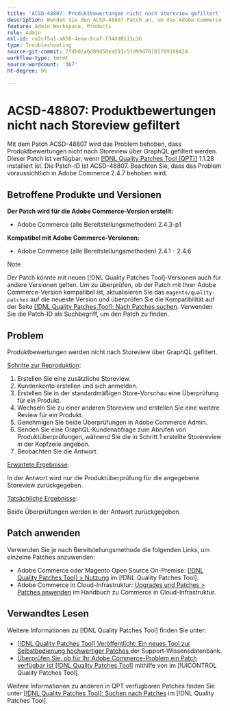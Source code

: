 ```yaml
---
title: 'ACSD-48807: Produktbewertungen nicht nach Storeview gefiltert'
description: Wenden Sie den ACSD-48807 Patch an, um das Adobe Commerce-Problem zu beheben, bei dem Produktbewertungen nicht nach Storeview über GraphQL gefiltert werden.
feature: Admin Workspace, Products
role: Admin
exl-id: ce2cf5a1-a650-4eaa-8caf-f34dd0111c36
type: Troubleshooting
source-git-commit: 7fdb02a6d89d50ea593c5fd99d78101f89198424
workflow-type: tm+mt
source-wordcount: '367'
ht-degree: 0%

---
```


# ACSD-48807: Produktbewertungen nicht nach Storeview gefiltert

Mit dem Patch ACSD-48807 wird das Problem behoben, dass Produktbewertungen nicht nach Storeview über GraphQL gefiltert werden. Dieser Patch ist verfügbar, wenn [[!DNL Quality Patches Tool (QPT)]](https://experienceleague.adobe.com/de/docs/commerce-operations/tools/quality-patches-tool/quality-patches-tool-to-self-serve-quality-patches) 1.1.28 installiert ist. Die Patch-ID ist ACSD-48807. Beachten Sie, dass das Problem voraussichtlich in Adobe Commerce 2.4.7 behoben wird.

## Betroffene Produkte und Versionen

**Der Patch wird für die Adobe Commerce-Version erstellt:**

* Adobe Commerce (alle Bereitstellungsmethoden) 2.4.3-p1

**Kompatibel mit Adobe Commerce-Versionen:**

* Adobe Commerce (alle Bereitstellungsmethoden) 2.4.1 - 2.4.6

>[!NOTE]
>
>Der Patch könnte mit neuen [!DNL Quality Patches Tool]-Versionen auch für andere Versionen gelten. Um zu überprüfen, ob der Patch mit Ihrer Adobe Commerce-Version kompatibel ist, aktualisieren Sie das `magento/quality-patches` auf die neueste Version und überprüfen Sie die Kompatibilität auf der Seite [[!DNL Quality Patches Tool]: Nach Patches suchen](https://experienceleague.adobe.com/tools/commerce-quality-patches/index.html?lang=de). Verwenden Sie die Patch-ID als Suchbegriff, um den Patch zu finden.

## Problem

Produktbewertungen werden nicht nach Storeview über GraphQL gefiltert.

<u>Schritte zur Reproduktion</u>:

1. Erstellen Sie eine zusätzliche Storeview.
1. Kundenkonto erstellen und sich anmelden.
1. Erstellen Sie in der standardmäßigen Store-Vorschau eine Überprüfung für ein Produkt.
1. Wechseln Sie zu einer anderen Storeview und erstellen Sie eine weitere Review für ein Produkt.
1. Genehmigen Sie beide Überprüfungen in Adobe Commerce Admin.
1. Senden Sie eine GraphQL-Kundenabfrage zum Abrufen von Produktüberprüfungen, während Sie die in Schritt 1 erstellte Storereview in der Kopfzeile angeben.
1. Beobachten Sie die Antwort.

<u>Erwartete Ergebnisse</u>:

In der Antwort wird nur die Produktüberprüfung für die angegebene Storeview zurückgegeben.

<u>Tatsächliche Ergebnisse</u>:

Beide Überprüfungen werden in der Antwort zurückgegeben.

## Patch anwenden

Verwenden Sie je nach Bereitstellungsmethode die folgenden Links, um einzelne Patches anzuwenden:

* Adobe Commerce oder Magento Open Source On-Premise: [[!DNL Quality Patches Tool] > Nutzung](/help/tools/quality-patches-tool/usage.md) im [!DNL Quality Patches Tool].
* Adobe Commerce in Cloud-Infrastruktur: [Upgrades und Patches > Patches anwenden](https://experienceleague.adobe.com/docs/commerce-cloud-service/user-guide/develop/upgrade/apply-patches.html?lang=de) im Handbuch zu Commerce in Cloud-Infrastruktur.

## Verwandtes Lesen

Weitere Informationen zu [!DNL Quality Patches Tool] finden Sie unter:

* [[!DNL Quality Patches Tool] Veröffentlicht: Ein neues Tool zur Selbstbedienung hochwertiger Patches ](https://experienceleague.adobe.com/de/docs/commerce-operations/tools/quality-patches-tool/quality-patches-tool-to-self-serve-quality-patches) der Support-Wissensdatenbank.
* [Überprüfen Sie, ob für Ihr Adobe Commerce-Problem ein Patch verfügbar ist [!DNL Quality Patches Tool]](/help/tools/quality-patches-tool/patches-available-in-qpt/check-patch-for-magento-issue-with-magento-quality-patches.md) mithilfe von im [!UICONTROL Quality Patches Tool].


Weitere Informationen zu anderen in QPT verfügbaren Patches finden Sie unter [[!DNL Quality Patches Tool]: Suchen nach Patches](https://experienceleague.adobe.com/tools/commerce-quality-patches/index.html?lang=de) im [!DNL Quality Patches Tool].
